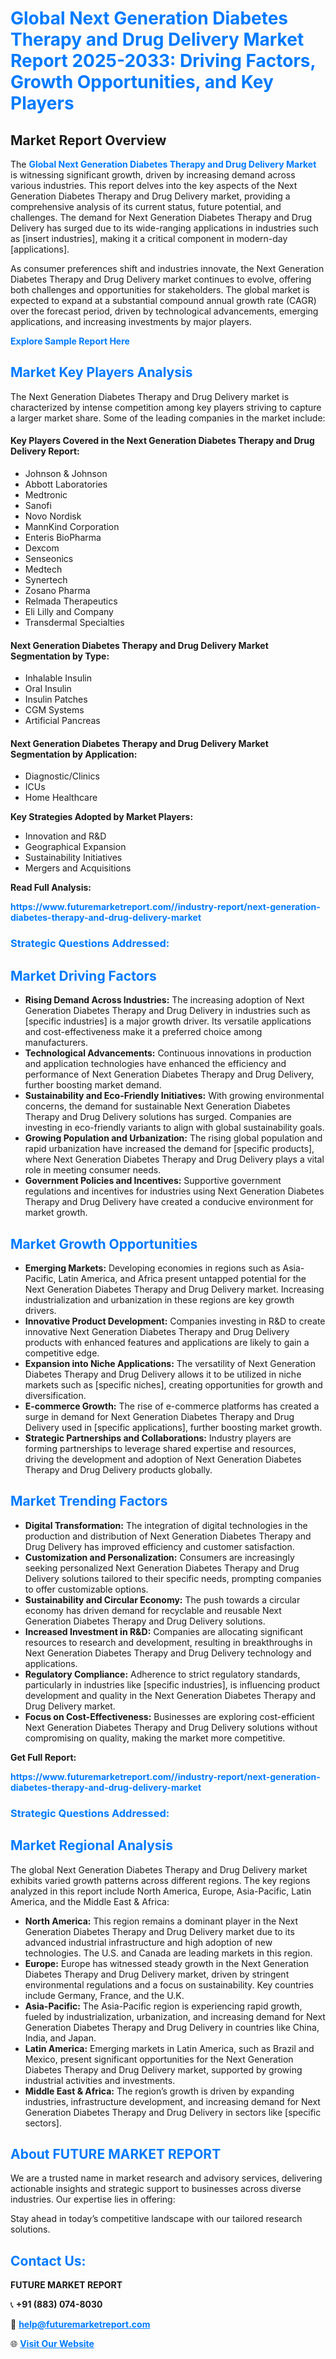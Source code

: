 <h1 style="color: #007BFF;">Global Next Generation Diabetes Therapy and Drug Delivery Market Report 2025-2033: Driving Factors, Growth Opportunities, and Key Players</h1>

<section id="overview">
<h2>Market Report Overview</h2>
<p>The <a href="https://www.futuremarketreport.com//industry-report/next-generation-diabetes-therapy-and-drug-delivery-market" style="color: #007BFF; text-decoration: none;"><strong>Global Next Generation Diabetes Therapy and Drug Delivery Market</strong></a> is witnessing significant growth, driven by increasing demand across various industries. This report delves into the key aspects of the Next Generation Diabetes Therapy and Drug Delivery market, providing a comprehensive analysis of its current status, future potential, and challenges. The demand for Next Generation Diabetes Therapy and Drug Delivery has surged due to its wide-ranging applications in industries such as [insert industries], making it a critical component in modern-day [applications].</p>
<p>As consumer preferences shift and industries innovate, the Next Generation Diabetes Therapy and Drug Delivery market continues to evolve, offering both challenges and opportunities for stakeholders. The global market is expected to expand at a substantial compound annual growth rate (CAGR) over the forecast period, driven by technological advancements, emerging applications, and increasing investments by major players.</p>
</section>

<section id="overview">
<p><a href="https://www.futuremarketreport.com//request-sample/reportId=61451" style="color: #007BFF; text-decoration: none;"><strong>Explore Sample Report Here</strong></a></p>
</section>

<section id="key-players">
<h2 style="color: #007BFF;">Market Key Players Analysis</h2>
<p>The Next Generation Diabetes Therapy and Drug Delivery market is characterized by intense competition among key players striving to capture a larger market share. Some of the leading companies in the market include:</p>
<h4>Key Players Covered in the Next Generation Diabetes Therapy and Drug Delivery Report:</h4>
<ul><li>Johnson &amp; Johnson</li><li>Abbott Laboratories</li><li>Medtronic</li><li>Sanofi</li><li>Novo Nordisk</li><li>MannKind Corporation</li><li>Enteris BioPharma</li><li>Dexcom</li><li>Senseonics</li><li>Medtech</li><li>Synertech</li><li>Zosano Pharma</li><li>Relmada Therapeutics</li><li>Eli Lilly and Company</li><li>Transdermal Specialties</li></ul>
<h4>Next Generation Diabetes Therapy and Drug Delivery Market Segmentation by Type:</h4>
<ul><li>Inhalable Insulin</li><li>Oral Insulin</li><li>Insulin Patches</li><li>CGM Systems</li><li>Artificial Pancreas</li></ul>

<h4>Next Generation Diabetes Therapy and Drug Delivery Market Segmentation by Application:</h4>
<ul><li>Diagnostic/Clinics</li><li>ICUs</li><li>Home Healthcare</li></ul>
<p><strong>Key Strategies Adopted by Market Players:</strong></p>
<ul>
<li>Innovation and R&D</li>
<li>Geographical Expansion</li>
<li>Sustainability Initiatives</li>
<li>Mergers and Acquisitions</li>
</ul>
</section>

<section>
<p><strong>Read Full Analysis: </strong></p><a href="https://www.futuremarketreport.com//industry-report/next-generation-diabetes-therapy-and-drug-delivery-market" style="color: #007BFF; text-decoration: none;"><strong>https://www.futuremarketreport.com//industry-report/next-generation-diabetes-therapy-and-drug-delivery-market</strong></a>
<h3 style="color: #007BFF;">Strategic Questions Addressed:</h3>
</section>

<section id="driving-factors">
<h2 style="color: #007BFF;">Market Driving Factors</h2>
<ul>
<li><strong>Rising Demand Across Industries:</strong> The increasing adoption of Next Generation Diabetes Therapy and Drug Delivery in industries such as [specific industries] is a major growth driver. Its versatile applications and cost-effectiveness make it a preferred choice among manufacturers.</li>
<li><strong>Technological Advancements:</strong> Continuous innovations in production and application technologies have enhanced the efficiency and performance of Next Generation Diabetes Therapy and Drug Delivery, further boosting market demand.</li>
<li><strong>Sustainability and Eco-Friendly Initiatives:</strong> With growing environmental concerns, the demand for sustainable Next Generation Diabetes Therapy and Drug Delivery solutions has surged. Companies are investing in eco-friendly variants to align with global sustainability goals.</li>
<li><strong>Growing Population and Urbanization:</strong> The rising global population and rapid urbanization have increased the demand for [specific products], where Next Generation Diabetes Therapy and Drug Delivery plays a vital role in meeting consumer needs.</li>
<li><strong>Government Policies and Incentives:</strong> Supportive government regulations and incentives for industries using Next Generation Diabetes Therapy and Drug Delivery have created a conducive environment for market growth.</li>
</ul>
</section>

<section id="growth-opportunities">
<h2 style="color: #007BFF;">Market Growth Opportunities</h2>
<ul>
<li><strong>Emerging Markets:</strong> Developing economies in regions such as Asia-Pacific, Latin America, and Africa present untapped potential for the Next Generation Diabetes Therapy and Drug Delivery market. Increasing industrialization and urbanization in these regions are key growth drivers.</li>
<li><strong>Innovative Product Development:</strong> Companies investing in R&D to create innovative Next Generation Diabetes Therapy and Drug Delivery products with enhanced features and applications are likely to gain a competitive edge.</li>
<li><strong>Expansion into Niche Applications:</strong> The versatility of Next Generation Diabetes Therapy and Drug Delivery allows it to be utilized in niche markets such as [specific niches], creating opportunities for growth and diversification.</li>
<li><strong>E-commerce Growth:</strong> The rise of e-commerce platforms has created a surge in demand for Next Generation Diabetes Therapy and Drug Delivery used in [specific applications], further boosting market growth.</li>
<li><strong>Strategic Partnerships and Collaborations:</strong> Industry players are forming partnerships to leverage shared expertise and resources, driving the development and adoption of Next Generation Diabetes Therapy and Drug Delivery products globally.</li>
</ul>
</section>

<section id="trending-factors">
<h2 style="color: #007BFF;">Market Trending Factors</h2>
<ul>
<li><strong>Digital Transformation:</strong> The integration of digital technologies in the production and distribution of Next Generation Diabetes Therapy and Drug Delivery has improved efficiency and customer satisfaction.</li>
<li><strong>Customization and Personalization:</strong> Consumers are increasingly seeking personalized Next Generation Diabetes Therapy and Drug Delivery solutions tailored to their specific needs, prompting companies to offer customizable options.</li>
<li><strong>Sustainability and Circular Economy:</strong> The push towards a circular economy has driven demand for recyclable and reusable Next Generation Diabetes Therapy and Drug Delivery solutions.</li>
<li><strong>Increased Investment in R&D:</strong> Companies are allocating significant resources to research and development, resulting in breakthroughs in Next Generation Diabetes Therapy and Drug Delivery technology and applications.</li>
<li><strong>Regulatory Compliance:</strong> Adherence to strict regulatory standards, particularly in industries like [specific industries], is influencing product development and quality in the Next Generation Diabetes Therapy and Drug Delivery market.</li>
<li><strong>Focus on Cost-Effectiveness:</strong> Businesses are exploring cost-efficient Next Generation Diabetes Therapy and Drug Delivery solutions without compromising on quality, making the market more competitive.</li>
</ul>
</section>

<section>
<p><strong>Get Full Report: </strong></p><a href="https://www.futuremarketreport.com//industry-report/next-generation-diabetes-therapy-and-drug-delivery-market" style="color: #007BFF; text-decoration: none;"><strong>https://www.futuremarketreport.com//industry-report/next-generation-diabetes-therapy-and-drug-delivery-market</strong></a>
<h3 style="color: #007BFF;">Strategic Questions Addressed:</h3>
</section>


<section id="regional-analysis">
<h2 style="color: #007BFF;">Market Regional Analysis</h2>
<p>The global Next Generation Diabetes Therapy and Drug Delivery market exhibits varied growth patterns across different regions. The key regions analyzed in this report include North America, Europe, Asia-Pacific, Latin America, and the Middle East & Africa:</p>
<ul>
<li><strong>North America:</strong> This region remains a dominant player in the Next Generation Diabetes Therapy and Drug Delivery market due to its advanced industrial infrastructure and high adoption of new technologies. The U.S. and Canada are leading markets in this region.</li>
<li><strong>Europe:</strong> Europe has witnessed steady growth in the Next Generation Diabetes Therapy and Drug Delivery market, driven by stringent environmental regulations and a focus on sustainability. Key countries include Germany, France, and the U.K.</li>
<li><strong>Asia-Pacific:</strong> The Asia-Pacific region is experiencing rapid growth, fueled by industrialization, urbanization, and increasing demand for Next Generation Diabetes Therapy and Drug Delivery in countries like China, India, and Japan.</li>
<li><strong>Latin America:</strong> Emerging markets in Latin America, such as Brazil and Mexico, present significant opportunities for the Next Generation Diabetes Therapy and Drug Delivery market, supported by growing industrial activities and investments.</li>
<li><strong>Middle East & Africa:</strong> The region’s growth is driven by expanding industries, infrastructure development, and increasing demand for Next Generation Diabetes Therapy and Drug Delivery in sectors like [specific sectors].</li>
</ul>
</section>

<footer>
<h2 style="color: #007BFF;">About FUTURE MARKET REPORT</h2>
<p>We are a trusted name in market research and advisory services, delivering actionable insights and strategic support to businesses across diverse industries. Our expertise lies in offering:</p>

<p>Stay ahead in today’s competitive landscape with our tailored research solutions.</p>

<h2 style="color: #007BFF;">Contact Us:</h2>
<p><strong>FUTURE MARKET REPORT</strong></p>
<p>📞 <strong>+91 (883) 074-8030</strong></p>
<p>📧 <strong><a href="mailto:help@futuremarketreport.com" style="color: #007BFF;">help@futuremarketreport.com</a></strong></p>
<p>🌐 <strong><a href="https://www.futuremarketreport.com/" style="color: #007BFF;">Visit Our Website</a></strong></p>
</footer>